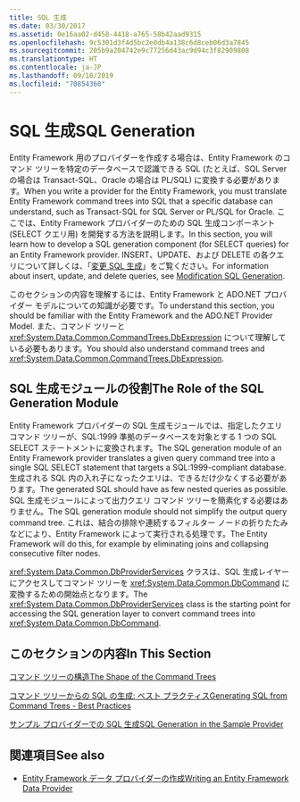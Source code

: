 ```yaml
---
title: SQL 生成
ms.date: 03/30/2017
ms.assetid: 0e16aa02-d458-4418-a765-58b42aad9315
ms.openlocfilehash: 9c5301d3f4d5bc2e0db4a138c6d8ceb06d3a7845
ms.sourcegitcommit: 205b9a204742e9c77256d43ac9d94c3f82909808
ms.translationtype: HT
ms.contentlocale: ja-JP
ms.lasthandoff: 09/10/2019
ms.locfileid: "70854360"
---
```

# <a name="sql-generation"></a><span data-ttu-id="4c2fb-102">SQL 生成</span><span class="sxs-lookup"><span data-stu-id="4c2fb-102">SQL Generation</span></span>
<span data-ttu-id="4c2fb-103">Entity Framework 用のプロバイダーを作成する場合は、Entity Framework のコマンド ツリーを特定のデータベースで認識できる SQL (たとえば、SQL Server の場合は Transact-SQL、Oracle の場合は PL/SQL) に変換する必要があります。</span><span class="sxs-lookup"><span data-stu-id="4c2fb-103">When you write a provider for the Entity Framework, you must translate Entity Framework command trees into SQL that a specific database can understand, such as Transact-SQL for SQL Server or PL/SQL for Oracle.</span></span> <span data-ttu-id="4c2fb-104">ここでは、Entity Framework プロバイダーのための SQL 生成コンポーネント (SELECT クエリ用) を開発する方法を説明します。</span><span class="sxs-lookup"><span data-stu-id="4c2fb-104">In this section, you will learn how to develop a SQL generation component (for SELECT queries) for an Entity Framework provider.</span></span> <span data-ttu-id="4c2fb-105">INSERT、UPDATE、および DELETE の各クエリについて詳しくは、「[変更 SQL 生成](modification-sql-generation.md)」をご覧ください。</span><span class="sxs-lookup"><span data-stu-id="4c2fb-105">For information about insert, update, and delete queries, see [Modification SQL Generation](modification-sql-generation.md).</span></span>  
  
 <span data-ttu-id="4c2fb-106">このセクションの内容を理解するには、Entity Framework と ADO.NET プロバイダー モデルについての知識が必要です。</span><span class="sxs-lookup"><span data-stu-id="4c2fb-106">To understand this section, you should be familiar with the Entity Framework and the ADO.NET Provider Model.</span></span> <span data-ttu-id="4c2fb-107">また、コマンド ツリーと <xref:System.Data.Common.CommandTrees.DbExpression> について理解している必要もあります。</span><span class="sxs-lookup"><span data-stu-id="4c2fb-107">You should also understand command trees and <xref:System.Data.Common.CommandTrees.DbExpression>.</span></span>  
  
## <a name="the-role-of-the-sql-generation-module"></a><span data-ttu-id="4c2fb-108">SQL 生成モジュールの役割</span><span class="sxs-lookup"><span data-stu-id="4c2fb-108">The Role of the SQL Generation Module</span></span>  
 <span data-ttu-id="4c2fb-109">Entity Framework プロバイダーの SQL 生成モジュールでは、指定したクエリ コマンド ツリーが、SQL:1999 準拠のデータベースを対象とする 1 つの SQL SELECT ステートメントに変換されます。</span><span class="sxs-lookup"><span data-stu-id="4c2fb-109">The SQL generation module of an Entity Framework provider translates a given query command tree into a single SQL SELECT statement that targets a SQL:1999-compliant database.</span></span> <span data-ttu-id="4c2fb-110">生成される SQL 内の入れ子になったクエリは、できるだけ少なくする必要があります。</span><span class="sxs-lookup"><span data-stu-id="4c2fb-110">The generated SQL should have as few nested queries as possible.</span></span> <span data-ttu-id="4c2fb-111">SQL 生成モジュールによって出力クエリ コマンド ツリーを簡素化する必要はありません。</span><span class="sxs-lookup"><span data-stu-id="4c2fb-111">The SQL generation module should not simplify the output query command tree.</span></span> <span data-ttu-id="4c2fb-112">これは、結合の排除や連続するフィルター ノードの折りたたみなどにより、Entity Framework によって実行される処理です。</span><span class="sxs-lookup"><span data-stu-id="4c2fb-112">The Entity Framework will do this, for example by eliminating joins and collapsing consecutive filter nodes.</span></span>  
  
 <span data-ttu-id="4c2fb-113"><xref:System.Data.Common.DbProviderServices> クラスは、SQL 生成レイヤーにアクセスしてコマンド ツリーを <xref:System.Data.Common.DbCommand> に変換するための開始点となります。</span><span class="sxs-lookup"><span data-stu-id="4c2fb-113">The <xref:System.Data.Common.DbProviderServices> class is the starting point for accessing the SQL generation layer to convert command trees into <xref:System.Data.Common.DbCommand>.</span></span>  
  
## <a name="in-this-section"></a><span data-ttu-id="4c2fb-114">このセクションの内容</span><span class="sxs-lookup"><span data-stu-id="4c2fb-114">In This Section</span></span>  
 [<span data-ttu-id="4c2fb-115">コマンド ツリーの構造</span><span class="sxs-lookup"><span data-stu-id="4c2fb-115">The Shape of the Command Trees</span></span>](the-shape-of-the-command-trees.md)  
  
 [<span data-ttu-id="4c2fb-116">コマンド ツリーからの SQL の生成: ベスト プラクティス</span><span class="sxs-lookup"><span data-stu-id="4c2fb-116">Generating SQL from Command Trees - Best Practices</span></span>](generating-sql-from-command-trees-best-practices.md)  
  
 [<span data-ttu-id="4c2fb-117">サンプル プロバイダーでの SQL 生成</span><span class="sxs-lookup"><span data-stu-id="4c2fb-117">SQL Generation in the Sample Provider</span></span>](sql-generation-in-the-sample-provider.md)  
  
## <a name="see-also"></a><span data-ttu-id="4c2fb-118">関連項目</span><span class="sxs-lookup"><span data-stu-id="4c2fb-118">See also</span></span>

- [<span data-ttu-id="4c2fb-119">Entity Framework データ プロバイダーの作成</span><span class="sxs-lookup"><span data-stu-id="4c2fb-119">Writing an Entity Framework Data Provider</span></span>](writing-an-ef-data-provider.md)
